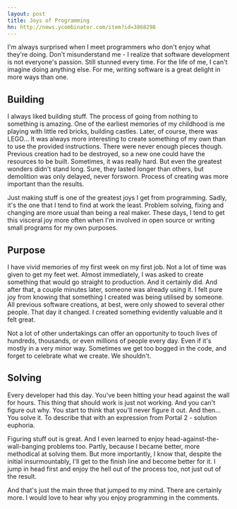 ```yaml
---
layout: post
title: Joys of Programming
hn: http://news.ycombinator.com/item?id=3868298
---
```


I'm always surprised when I meet programmers who don't enjoy what they're doing. Don't misunderstand me - I realize that software development is not everyone's passion. Still stunned every time. For the life of me, I can't imagine doing anything else. For me, writing software is a great delight in more ways than one.

## Building

I always liked building stuff. The process of going from nothing to something is amazing. One of the earliest memories of my childhood is me playing with little red bricks, building castles. Later, of course, there was LEGO... It was always more interesting to create something of my own than to use the provided instructions. There were never enough pieces though. Previous creation had to be destroyed, so a new one could have the resources to be built. Sometimes, it was really hard. But even the greatest wonders didn't stand long. Sure, they lasted longer than others, but demolition was only delayed, never forsworn. Process of creating was more important than the results.

Just making stuff is one of the greatest joys I get from programming. Sadly, it's the one that I tend to find at work the least. Problem solving, fixing and changing are more usual than being a real maker. These days, I tend to get this visceral joy more often when I'm involved in open source or writing small programs for my own purposes.

## Purpose

I have vivid memories of my first week on my first job. Not a lot of time was given to get my feet wet. Almost immediately, I was asked to create something that would go straight to production. And it certainly did. And after that, a couple minutes later, someone was already using it. I felt pure joy from knowing that something I created was being utilised by someone. All previous software creations, at best, were only showed to several other people. That day it changed. I created something evidently valuable and it felt great.

Not a lot of other undertakings can offer an opportunity to touch lives of hundreds, thousands, or even millions of people every day. Even if it's mostly in a very minor way. Sometimes we get too bogged in the code, and forget to celebrate what we create. We shouldn't.

## Solving

Every developer had this day. You've been hitting your head against the wall for hours. This thing that should work is just not working. And you can't figure out why. You start to think that you'll never figure it out. And then... You solve it. To describe that with an expression from Portal 2 - solution euphoria.

Figuring stuff out is great. And I even learned to enjoy head-against-the-wall-banging problems too. Partly, because I became better, more methodical at solving them. But more importantly, I know that, despite the initial insurmountably, I'll get to the finish line and become better for it. I jump in head first and enjoy the hell out of the process too, not just out of the result.

And that's just the main three that jumped to my mind. There are certainly more. I would love to hear why you enjoy programming in the comments.
